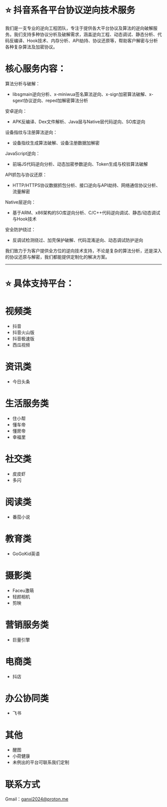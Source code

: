 # ⭐ 抖音系各平台协议逆向技术服务

我们是一支专业的逆向工程团队，专注于提供各大平台协议及算法的逆向破解服务。我们支持多种协议分析及破解需求，涵盖逆向工程、动态调试、静态分析、代码反编译、Hook技术、内存分析、API劫持、协议还原等，帮助客户解密与分析各种复杂算法及加密协议。

# 核心服务内容：

算法分析与破解：
- libsgmain逆向分析、x-miniwua签名算法逆向、x-sign加密算法破解、x-sgext协议逆向、reped加解密算法分析

安卓逆向：
- APK反编译、Dex文件解析、Java层与Native层代码逆向、SO库逆向

设备指纹与注册算法逆向：
- 设备指纹生成算法破解、设备注册数据加解密

JavaScript逆向：
- 前端JS代码逆向分析、动态加密参数逆向、Token生成与校验算法破解

API抓包与协议还原：
- HTTP/HTTPS协议数据抓包分析、接口逆向与API劫持、网络通信协议分析、流量解密

Native层逆向：
- 基于ARM、x86架构的SO库逆向分析、C/C++代码逆向调试、静态/动态调试与Hook技术

安全防护绕过：
- 反调试检测绕过、加壳保护破解、代码混淆逆向、动态调试防护逆向

我们致力于为客户提供全方位的逆向技术支持，不论是复杂的算法分析，还是深入的协议还原与解密，我们都能提供定制化的解决方案。

-----------------------------------------------------------------------------------------------------------------
# ⭐ 具体支持平台：
# 视频类
- 抖音
- 抖音火山版
- 抖音极速版
- 西瓜视频
  
# 资讯类
- 今日头条

# 生活服务类
- 住小帮
- 懂车帝
- 懂房帝
- 幸福里

# 社交类
- 皮皮虾
- 多闪
  
# 阅读类
- 番茄小说

# 教育类
- GoGoKid英语

# 摄影类
- Faceu激萌
- 轻颜相机
- 剪映
  
# 营销服务类
- 巨量引擎

# 电商类
- 抖店

# 办公协同类
- 飞书

# 其他
- 醒图
- 小荷健康
- 未例出的平台可联系我们定制

# 联系方式
Gmail：ganxi2024@proton.me
